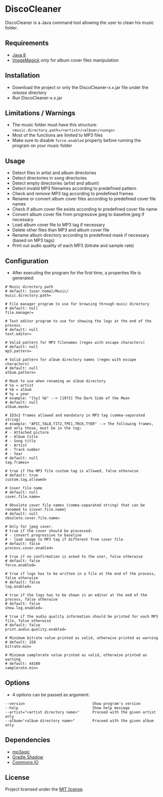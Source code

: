# DiscoCleaner

DiscoCleaner is a Java command tool allowing the user to clean his music folder.


## Requirements

+ [Java 8](http://www.java.com/en/download/)
+ [ImageMagick](https://www.imagemagick.org/) only for album cover files manipulation


## Installation

+ Download the project or only the DiscoCleaner-x.x.jar file under the *release* directory
+ Run DiscoCleaner-x.x.jar 


## Limitations / Warnings

+ The music folder must have this structure: `<music.directory.path>/<artist>/<album>/<songs>`
+ Most of the functions are limited to MP3 files
+ Make sure to disable `force.enabled` property before running the program on your music folder

## Usage

+ Detect files in artist and album directories
+ Detect directories in song directories
+ Detect empty directories (artist and album)
+ Detect invalid MP3 filenames according to predefined pattern
+ Check and remove MP3 tag according to predefined frames
+ Rename or convert album cover files according to predefined cover file names
+ Check if album cover file exists according to predefined cover file name
+ Convert album cover file from progressive jpeg to baseline jpeg if necessary
+ Load album cover file to MP3 tag if necessary
+ Delete other files than MP3 and album cover file
+ Rename album directory according to predefined mask if necessary (based on MP3 tags)
+ Print out audio quality of each MP3 (bitrate and sample rate)


## Configuration

+ After executing the program for the first time, a properties file is generated:

```
# Music directory path
# default: {user.home}/Music/
music.directory.path=

# File manager program to use for browsing through music directory
# default: null
file.manager=

# Text editor program to use for showing the logs at the end of the process
# default: null
text.editor=

# Valid pattern for MP3 filenames (regex with escape characters)
# default: null
mp3.pattern=

# Valid pattern for album directory names (regex with escape characters)
# default: null
album.pattern=

# Mask to use when renaming an album directory
# %a = artist
# %b = album
# %y = year
# example: "[%y] %b" --> [1973] The Dark Side of the Moon
# default: null
album.mask=

# ID3v2 frames allowed and mandatory in MP3 tag (comma-separated string)
# example: "APIC,TALB,TIT2,TPE1,TRCK,TYER" --> The following frames, and only those, must be in the tag:
# - Attached picture
# - Album title
# - Song title
# - Artist
# - Track number
# - Year
# default: null
tag.frames=

# true if the MP3 file custom tag is allowed, false otherwise
# default: true
custom.tag.allowed=

# Cover file name
# default: null
cover.file.name=

# Obsolete cover file names (comma-separated string) that can be renamed to {cover.file.name}
# default: null
obsolete.cover.file.name=

# Only for jpeg cover.
# true if the cover should be processed:
# - convert progressive to baseline
# - load image to MP3 tag if different from cover file
# default: false
process.cover.enabled=

# true if no confirmation is asked to the user, false otherwise
# default: false
force.enabled=

# true if logs has to be written in a file at the end of the process, false otherwise
# default: false
log.enabled=

# true if the logs has to be shown in an editor at the end of the process, false otherwise
# default: false
show.log.enabled=

# true if the audio quality information should be printed for each MP3 file, false otherwise
# default: false
print.audio.quality.enabled=

# Minimum bitrate value printed as valid, otherwise printed as warning
# default: 320
bitrate.min=

# Minimum samplerate value printed as valid, otherwise printed as warning
# default: 44100
samplerate.min=
```


## Options

+ 4 options can be passed as argument:

```
--version                               Show program's version
--help                                  Show help message
--artist="<artist directory name>"      Proceed with the given artist only
--album="<album directory name>"        Proceed with the given album only
```


## Dependencies

+ [mp3agic](https://github.com/mpatric/mp3agic)
+ [Gradle Shadow](https://github.com/johnrengelman/shadow)
+ [Commons IO](https://commons.apache.org/proper/commons-io/)


## License

Project licensed under the [MIT license](http://opensource.org/licenses/mit-license.php).
